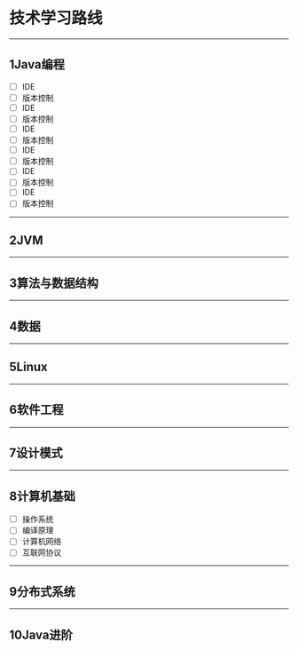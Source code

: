 # 技术学习路线
--- 
## 1Java编程
- [ ] IDE
- [ ] 版本控制
- [ ] IDE
- [ ] 版本控制
- [ ] IDE
- [ ] 版本控制
- [ ] IDE
- [ ] 版本控制
- [ ] IDE
- [ ] 版本控制
- [ ] IDE
- [ ] 版本控制
--- 
## 2JVM
--- 
## 3算法与数据结构
--- 
## 4数据
--- 
## 5Linux
--- 
## 6软件工程
--- 
## 7设计模式
---
## 8计算机基础
- [ ] 操作系统
- [ ] 编译原理
- [ ] 计算机网络
- [ ] 互联网协议
--- 
## 9分布式系统
---
## 10Java进阶
